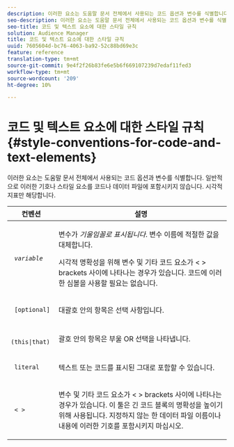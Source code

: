 ```yaml
---
description: 이러한 요소는 도움말 문서 전체에서 사용되는 코드 옵션과 변수를 식별합니다. 일반적으로 이러한 기호나 스타일 요소를 코드나 데이터 파일에 포함시키지 않습니다. 시각적 지표만 해당합니다.
seo-description: 이러한 요소는 도움말 문서 전체에서 사용되는 코드 옵션과 변수를 식별합니다. 일반적으로 이러한 기호나 스타일 요소를 코드나 데이터 파일에 포함시키지 않습니다. 시각적 지표만 해당합니다.
seo-title: 코드 및 텍스트 요소에 대한 스타일 규칙
solution: Audience Manager
title: 코드 및 텍스트 요소에 대한 스타일 규칙
uuid: 7605604d-bc76-4063-ba92-52c88bd69e3c
feature: reference
translation-type: tm+mt
source-git-commit: 9e4f2f26b83fe6e5b6f669107239d7edaf11fed3
workflow-type: tm+mt
source-wordcount: '209'
ht-degree: 10%

---
```



# 코드 및 텍스트 요소에 대한 스타일 규칙{#style-conventions-for-code-and-text-elements}

이러한 요소는 도움말 문서 전체에서 사용되는 코드 옵션과 변수를 식별합니다. 일반적으로 이러한 기호나 스타일 요소를 코드나 데이터 파일에 포함시키지 않습니다. 시각적 지표만 해당합니다.

<table id="table_EBEF9490D90041BD8B7ABE3AF1AF35B6"> 
 <thead> 
  <tr> 
   <th colname="col1" class="entry"> 컨벤션 </th> 
   <th colname="col2" class="entry"> 설명 </th> 
  </tr> 
 </thead>
 <tbody> 
  <tr> 
   <td colname="col1"> <p> <code> <i>variable</i> </code> </p> </td> 
   <td colname="col2"> <p>변수가 <i>기울임꼴로 표시됩니다</i>. 변수 이름에 적절한 값을 대체합니다. </p> <p>시각적 명확성을 위해 변수 및 기타 코드 요소가 &lt; &gt; brackets 사이에 나타나는 경우가 있습니다. 코드에 이러한 심볼을 사용할 필요는 없습니다. </p> </td> 
  </tr> 
  <tr> 
   <td colname="col1"> <p> <code> [optional]</code> </p> </td> 
   <td colname="col2"> <p>대괄호 안의 항목은 선택 사항입니다. </p> </td> 
  </tr> 
  <tr> 
   <td colname="col1"> <p> <code> (this|that) </code> </p> </td> 
   <td colname="col2"> <p>괄호 안의 항목은 부울 <span class="wintitle"> OR 선택을</span> 나타냅니다. </p> </td> 
  </tr> 
  <tr> 
   <td colname="col1"> <p> <code> literal</code> </p> </td> 
   <td colname="col2"> <p>텍스트 또는 코드를 표시된 그대로 포함할 수 있습니다. </p> </td> 
  </tr> 
  <tr> 
   <td colname="col1"> <p> <code> &lt; &gt;</code> </p> </td> 
   <td colname="col2"> <p>변수 및 기타 코드 요소가 &lt; &gt; brackets 사이에 나타나는 경우가 있습니다. 이 툴은 긴 코드 블록의 명확성을 높이기 위해 사용됩니다. 지정하지 않는 한 데이터 파일 이름이나 내용에 이러한 기호를 포함시키지 마십시오. </p> </td> 
  </tr> 
 </tbody> 
</table>

